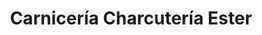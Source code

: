 ---
title: "Carnicería Charcutería Ester"
url: /torrox-costa/carniceria-charcuteria-ester/
shop: carnicero
---